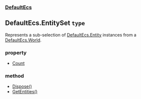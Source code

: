 ### [DefaultEcs](./DefaultEcs 'DefaultEcs')
## DefaultEcs.EntitySet `type`
Represents a sub-selection of [DefaultEcs.Entity](./DefaultEcs-Entity 'DefaultEcs.Entity') instances from a [DefaultEcs.World](./DefaultEcs-World 'DefaultEcs.World').
### property
- [Count](./DefaultEcs-EntitySet-Count 'DefaultEcs.EntitySet.Count')
### method
- [Dispose()](./DefaultEcs-EntitySet-Dispose() 'DefaultEcs.EntitySet.Dispose()')
- [GetEntities()](./DefaultEcs-EntitySet-GetEntities() 'DefaultEcs.EntitySet.GetEntities()')
